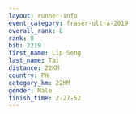 ```yaml
---
layout: runner-info 
event_category: fraser-ultra-2019 
overall_rank: 8
rank: 8
bib: 2219
first_name: Lip Seng
last_name: Tai
distance: 22KM
country: PH
category_km: 22KM
gender: Male
finish_time: 2-27-52
---
```

